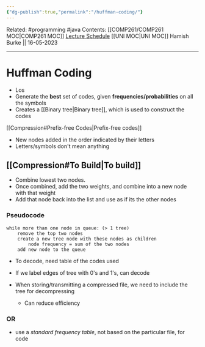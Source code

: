 ```yaml
---
{"dg-publish":true,"permalink":"/huffman-coding/"}
---
```


Related: #programming #java 
Contents: [[COMP261/COMP261 MOC\|COMP261 MOC]]
[Lecture Schedule](https://ecs.wgtn.ac.nz/Courses/COMP261_2023T1/LectureSchedule)
[[UNI MOC\|UNI MOC]]
Hamish Burke || 16-05-2023
***

# Huffman Coding

- Los
- Generate the **best** set of codes, given **frequencies/probabilities** on all the symbols
- Creates a [[Binary tree\|Binary tree]], which is used to construct the codes


[[Compression#Prefix-free Codes\|Prefix-free codes]]

- New nodes added in the order indicated by their letters
- Letters/symbols don't mean anything

## [[Compression#To Build\|To build]]

- Combine lowest two nodes.
- Once combined, add the two weights, and combine into a new node with that weight
- Add that node back into the list and use as if its the other nodes

### Pseudocode

```
while more than one node in queue: (> 1 tree)
	remove the top two nodes
	create a new tree node with these nodes as children
		node frequency = sum of the two nodes
	add new node to the queue
```

- To decode, need table of the codes used
- If we label edges of tree with 0's and 1's, can decode


- When storing/transmitting a compressed file, we need to include the tree for decompressing
	- Can reduce efficiency

### OR

- use a *standard frequency table*, not based on the particular file, for code





